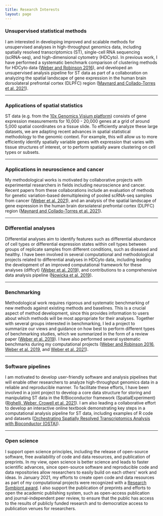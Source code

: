 ```yaml
---
title: Research Interests
layout: page
---
```



### Unsupervised statistical methods

I am interested in developing improved and scalable methods for unsupervised analyses in high-throughput genomics data, including spatially resolved transcriptomics (ST), single-cell RNA sequencing (scRNA-seq), and high-dimensional cytometry (HDCyto). In previous work, I have performed a systematic benchmark comparison of clustering methods for HDCyto data ([Weber and Robinson 2016](https://onlinelibrary.wiley.com/doi/full/10.1002/cyto.a.23030)), and developed an unsupervised analysis pipeline for ST data as part of a collaboration on analyzing the spatial landscape of gene expression in the human brain dorsolateral prefrontal cortex (DLPFC) region ([Maynard and Collado-Torres et al. 2021](https://www.nature.com/articles/s41593-020-00787-0)).


---


### Applications of spatial statistics

ST data (e.g. from the [10x Genomics Visium platform](https://www.10xgenomics.com/products/spatial-gene-expression)) consists of gene expression measurements for 10,000 - 20,000 genes at a grid of around 5,000 spatial coordinates on a tissue slide. To efficiently analyze these large datasets, we are adapting recent advances in spatial statistical methodology to the genomic context. For example, this will allow us to more efficiently identify spatially variable genes with expression that varies with tissue structures of interest, or to perform spatially aware clustering on cell types or subsets.


---


### Applications in neuroscience and cancer

My methodological works is motivated by collaborative projects with experimental researchers in fields including neuroscience and cancer. Recent papers from these collaborations include an evaluation of methods for genetic variation-based demultiplexing of pooled scRNA-seq samples from cancer ([Weber et al. 2021](https://www.biorxiv.org/content/10.1101/2020.11.06.371963v3)), and an analysis of the spatial landscape of gene expression in the human brain dorsolateral prefrontal cortex (DLPFC) region ([Maynard and Collado-Torres et al. 2021](https://www.nature.com/articles/s41593-020-00787-0)).


---


### Differential analyses

Differential analyses aim to identify features such as differential abundance of cell types or differential expression states within cell types between groups of replicate samples from different conditions, such as diseased and healthy. I have been involved in several computational and methodological projects related to differential analyses in HDCyto data, including leading the development of an improved computational framework for these analyses (diffcyt) ([Weber et al. 2019](https://www.nature.com/articles/s42003-019-0415-5)), and contributions to a comprehensive data analysis pipeline ([Nowicka et al. 2019](https://f1000research.com/articles/6-748)).


---


### Benchmarking

Methodological work requires rigorous and systematic benchmarking of new methods against existing methods and baselines. This is a crucial aspect of method development, since this provides information to users about which methods will be most appropriate for their analyses. Together with several groups interested in benchmarking, I led a project to summarize our views and guidance on how best to perform different types of benchmarking studies, which we summarized in the form of a review paper ([Weber et al. 2019](https://genomebiology.biomedcentral.com/articles/10.1186/s13059-019-1738-8)). I have also performed several systematic benchmarks during my computational projects ([Weber and Robinson 2016](https://onlinelibrary.wiley.com/doi/full/10.1002/cyto.a.23030), [Weber et al. 2019](https://www.nature.com/articles/s42003-019-0415-5), and [Weber et al. 2021](https://www.biorxiv.org/content/10.1101/2020.11.06.371963v3)).


---


### Software pipelines

I am motivated to develop user-friendly software and analysis pipelines that will enable other researchers to analyze high-throughput genomics data in a reliable and reproducible manner. To facilitate these efforts, I have been involved in a joint project to develop a core data structure for storing and manipulating ST data in the R/Bioconductor framework (SpatialExperiment) ([Righelli, Weber, Crowell et al. 2021](https://www.biorxiv.org/content/10.1101/2021.01.27.428431v2)). I am also leading a collaborative effort to develop an interactive online textbook demonstrating key steps in a computational analysis pipeline for ST data, including examples of R code and datasets ([Orchestrating Spatially Resolved Transcriptomics Analysis with Bioconductor (OSTA)](https://lmweber.org/OSTA-book/)).


---


### Open science


I support open science principles, including the release of open-source software, free availability of code and data resources, and publication of preprints. In my view, open science is better science and leads to faster scientific advances, since open-source software and reproducible code and data repositories allow researchers to easily build on each others' work and ideas. In January 2021, my efforts to create open code and data resources as part of my computational projects were recognized with a [Research Symbiont award](https://researchsymbionts.org/). I also support the publication of preprints and efforts to open the academic publishing system, such as open-access publication and journal-independent peer review, to ensure that the public has access to the results of publicly funded research and to democratize access to publication venues for researchers.

